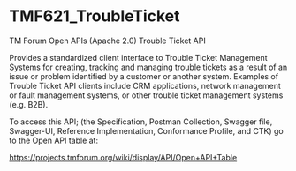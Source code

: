 # TMF621_TroubleTicket
TM Forum Open APIs (Apache 2.0) Trouble Ticket API

Provides a standardized client interface to Trouble Ticket Management Systems
for creating, tracking and managing trouble tickets as a result
of an issue or problem identified by a customer or another system. Examples of
Trouble Ticket API clients include CRM applications, network management or fault
management systems, or other trouble ticket management systems (e.g. B2B).

To access this API; (the Specification, Postman Collection, Swagger file, Swagger-UI, 
Reference Implementation, Conformance Profile, and CTK) go to the Open API table at:

https://projects.tmforum.org/wiki/display/API/Open+API+Table
